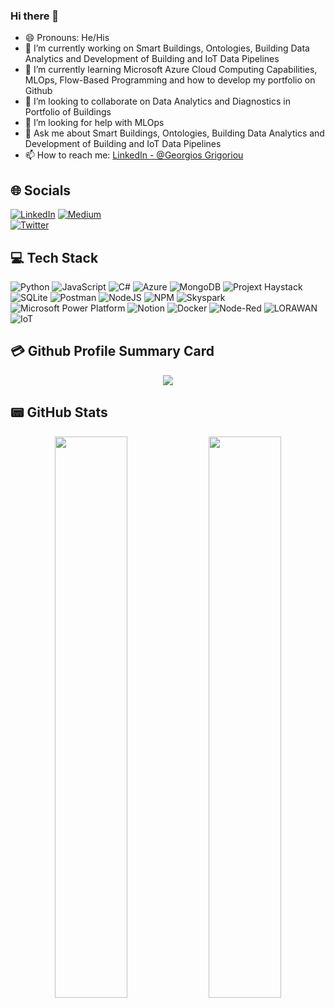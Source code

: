### Hi there 👋

- 😄 Pronouns: He/His
- 🔭 I’m currently working on Smart Buildings, Ontologies, Building Data Analytics and Development of Building and IoT Data Pipelines 
- 🌱 I’m currently learning Microsoft Azure Cloud Computing Capabilities, MLOps, Flow-Based Programming and how to develop my portfolio on Github
- 👯 I’m looking to collaborate on Data Analytics and Diagnostics in Portfolio of Buildings
- 🤔 I’m looking for help with MLOps
- 💬 Ask me about Smart Buildings, Ontologies, Building Data Analytics and Development of Building and IoT Data Pipelines 
- 📫 How to reach me: [LinkedIn - @Georgios Grigoriou](https://www.linkedin.com/in/georgiosvgrigoriou/)

## 🌐 Socials
[![LinkedIn](https://img.shields.io/badge/LinkedIn-0077B5?style=for-the-badge&logo=linkedin&logoColor=white)](https://www.linkedin.com/in/georgiosvgrigoriou/) 
[![Medium](https://img.shields.io/badge/Medium-12100E?style=for-the-badge&logo=medium&logoColor=white)](https://medium.com/@georgiosvgrigoriou)  
[![Twitter](https://img.shields.io/twitter/follow/GeorgeGegrigor?logo=Twitter&style=for-the-badge)](https://twitter.com/GeorgeGegrigor)

## 💻 Tech Stack
![Python](https://img.shields.io/badge/python-3670A0?style=for-the-badge&logo=python&logoColor=ffdd54)
![JavaScript](https://img.shields.io/badge/javascript-%23323330.svg?style=for-the-badge&logo=javascript&logoColor=%23F7DF1E)
![C#](https://img.shields.io/badge/c%23-%23239120.svg?style=for-the-badge&logo=c-sharp&logoColor=white)
![Azure](https://img.shields.io/badge/azure-%230db7ed.svg?style=for-the-badge&logo=azure&logoColor=white)
![MongoDB](https://img.shields.io/badge/MongoDB-%234ea94b.svg?style=for-the-badge&logo=mongodb&logoColor=white)
![Projext Haystack](https://img.shields.io/badge/projecthaystack-%230db7ed.svg?style=for-the-badge&logo=haystack&logoColor=white)
![SQLite](https://img.shields.io/badge/mssqlserver-%2307405e.svg?style=for-the-badge&logo=sql&logoColor=white)
![Postman](https://img.shields.io/badge/Postman-FF6C37?style=for-the-badge&logo=postman&logoColor=white) 
![NodeJS](https://img.shields.io/badge/node.js-6DA55F?style=for-the-badge&logo=node.js&logoColor=white) 
![NPM](https://img.shields.io/badge/NPM-%23000000.svg?style=for-the-badge&logo=npm&logoColor=white)
![Skyspark](https://img.shields.io/badge/skyspark-%230db7ed.svg?style=for-the-badge&logo=skyspark&logoColor=red)
![Microsoft Power Platform](https://img.shields.io/badge/microsoftpowerplatform-%2307405e.svg?style=for-the-badge&logo=microsoft&logoColor=white)
![Notion](https://img.shields.io/badge/Notion-%23000000.svg?style=for-the-badge&logo=notion&logoColor=white)
![Docker](https://img.shields.io/badge/docker-%230db7ed.svg?style=for-the-badge&logo=docker&logoColor=white)
![Node-Red](https://img.shields.io/badge/nodered-%23000000.svg?style=for-the-badge&logo=node-red&logoColor=red)
![LORAWAN](https://img.shields.io/badge/lorawan-%230db7ed.svg?style=for-the-badge&logo=lorawan&logoColor=white)
![IoT](https://img.shields.io/badge/iot-%230db7ed.svg?style=for-the-badge&logo=iot&logoColor=white)


## 💳 Github Profile Summary Card
<p align="center">
<img src="https://github-readme-stats.vercel.app/api?username=Georgios-Grigoriou&theme=vue">
</p>

## 📟 GitHub Stats
<p align="center">
	<img width="48%" src="https://github-readme-stats.vercel.app/api?username=Georgios-Grigoriou&show_icons=true&theme=vue" />
	<img width="48%" src="https://github-readme-streak-stats.herokuapp.com/?user=Georgios-Grigoriou&theme=vue" />
</p> 
